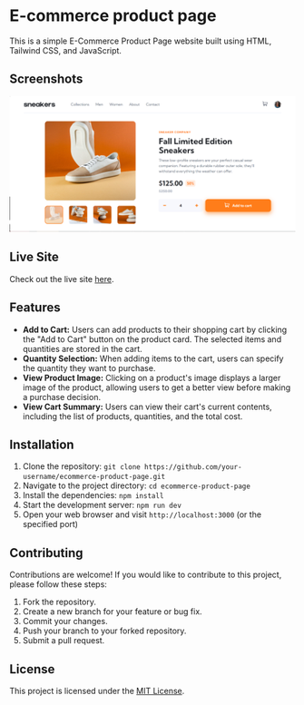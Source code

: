 # E-commerce product page

This is a simple E-Commerce Product Page website built using HTML, Tailwind CSS, and JavaScript.

## Screenshots

![](screenshots/ss-desktop.png)

## Live Site

Check out the live site [here](https://job-l1stings.netlify.app/).

## Features

- **Add to Cart:** Users can add products to their shopping cart by clicking the "Add to Cart" button on the product card. The selected items and quantities are stored in the cart.
- **Quantity Selection:** When adding items to the cart, users can specify the quantity they want to purchase.
- **View Product Image:** Clicking on a product's image displays a larger image of the product, allowing users to get a better view before making a purchase decision.
- **View Cart Summary:** Users can view their cart's current contents, including the list of products, quantities, and the total cost.

## Installation

1. Clone the repository: `git clone https://github.com/your-username/ecommerce-product-page.git`
2. Navigate to the project directory: `cd ecommerce-product-page`
3. Install the dependencies: `npm install`
4. Start the development server: `npm run dev`
5. Open your web browser and visit `http://localhost:3000` (or the specified port)

## Contributing

Contributions are welcome! If you would like to contribute to this project, please follow these steps:

1. Fork the repository.
2. Create a new branch for your feature or bug fix.
3. Commit your changes.
4. Push your branch to your forked repository.
5. Submit a pull request.

## License

This project is licensed under the [MIT License](LICENSE).
